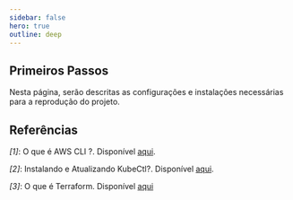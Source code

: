 ```yaml
---
sidebar: false
hero: true
outline: deep
---
```


<VPDocHero
    class="VPDocHero VPDocHero-minimum"
    name="Dashboard AWS"
    text="Entendendo um pouco do seu funcionamento"
    image="img/aws.gif"
    :actions="[
        {
            theme: 'alt',
            text:'Clone o repositório',
            link:'https://github.com/leticiacb1/SIA/tree/main'
        },
    ]"
/>

## Primeiros Passos

Nesta página, serão descritas as configurações e instalações necessárias para a reprodução do projeto.


## Referências

*[1]*: O que é AWS CLI ?. Disponível [aqui](https://docs.aws.amazon.com/cli/latest/userguide/getting-started-install.html).
<br>

*[2]*: Instalando e Atualizando KubeCtl?. Disponível [aqui](https://docs.aws.amazon.com/eks/latest/userguide/install-kubectl.html).
<br>

*[3]*: O que é Terraform. Disponível [aqui](https://developer.hashicorp.com/terraform/intro)